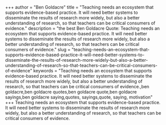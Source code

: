 +++
author = "Ben Goldacre"
title = "Teaching needs an ecosystem that supports evidence-based practice. It will need better systems to disseminate the results of research more widely, but also a better understanding of research, so that teachers can be critical consumers of evidence."
description = "the best Ben Goldacre Quote: Teaching needs an ecosystem that supports evidence-based practice. It will need better systems to disseminate the results of research more widely, but also a better understanding of research, so that teachers can be critical consumers of evidence."
slug = "teaching-needs-an-ecosystem-that-supports-evidence-based-practice-it-will-need-better-systems-to-disseminate-the-results-of-research-more-widely-but-also-a-better-understanding-of-research-so-that-teachers-can-be-critical-consumers-of-evidence"
keywords = "Teaching needs an ecosystem that supports evidence-based practice. It will need better systems to disseminate the results of research more widely, but also a better understanding of research, so that teachers can be critical consumers of evidence.,ben goldacre,ben goldacre quotes,ben goldacre quote,ben goldacre sayings,ben goldacre saying,quotes, sayings,quote, saying, motivation"
+++
Teaching needs an ecosystem that supports evidence-based practice. It will need better systems to disseminate the results of research more widely, but also a better understanding of research, so that teachers can be critical consumers of evidence.

